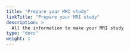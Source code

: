 ```yaml
---
title: "Prepare your MRI study"
linkTitle: "Prepare your MRI study"
description: >
  All the information to make your MRI study
type: "docs"
weight: 1
---
```


